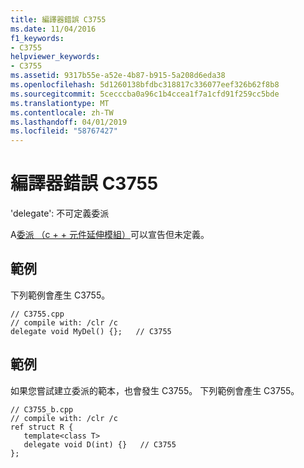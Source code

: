 ```yaml
---
title: 編譯器錯誤 C3755
ms.date: 11/04/2016
f1_keywords:
- C3755
helpviewer_keywords:
- C3755
ms.assetid: 9317b55e-a52e-4b87-b915-5a208d6eda38
ms.openlocfilehash: 5d1260138bfdbc318817c336077eef326b62f8b8
ms.sourcegitcommit: 5cecccba0a96c1b4ccea1f7a1cfd91f259cc5bde
ms.translationtype: MT
ms.contentlocale: zh-TW
ms.lasthandoff: 04/01/2019
ms.locfileid: "58767427"
---
```

# <a name="compiler-error-c3755"></a>編譯器錯誤 C3755

'delegate': 不可定義委派

A[委派 （c + + 元件延伸模組）](../../extensions/delegate-cpp-component-extensions.md)可以宣告但未定義。

## <a name="example"></a>範例

下列範例會產生 C3755。

```
// C3755.cpp
// compile with: /clr /c
delegate void MyDel() {};   // C3755
```

## <a name="example"></a>範例

如果您嘗試建立委派的範本，也會發生 C3755。 下列範例會產生 C3755。

```
// C3755_b.cpp
// compile with: /clr /c
ref struct R {
   template<class T>
   delegate void D(int) {}   // C3755
};
```